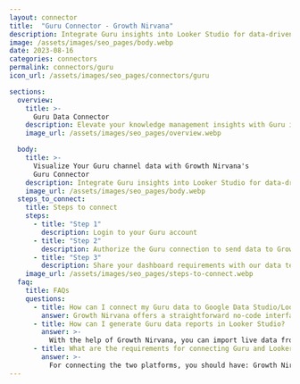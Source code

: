 ```yaml
---
layout: connector
title:  "Guru Connector - Growth Nirvana"
description: Integrate Guru insights into Looker Studio for data-driven knowledge management analytics that guide your content strategies.
image: /assets/images/seo_pages/body.webp
date: 2023-08-16
categories: connectors
permalink: connectors/guru
icon_url: /assets/images/seo_pages/connectors/guru

sections:
  overview:
    title: >-
      Guru Data Connector
    description: Elevate your knowledge management insights with Guru integration. Seamlessly merge knowledge data from Guru with Looker Studio's analytical capabilities, unlocking insights that shape content strategies, user interactions, and operational excellence.
    image_url: /assets/images/seo_pages/overview.webp

  body:
    title: >-
      Visualize Your Guru channel data with Growth Nirvana's
      Guru Connector
    description: Integrate Guru insights into Looker Studio for data-driven knowledge management analytics that guide your content strategies.
    image_url: /assets/images/seo_pages/body.webp
  steps_to_connect:
    title: Steps to connect
    steps:
      - title: "Step 1"
        description: Login to your Guru account
      - title: "Step 2"
        description: Authorize the Guru connection to send data to Growth Nirvana
      - title: "Step 3"
        description: Share your dashboard requirements with our data team. We will build the report for you.
    image_url: /assets/images/seo_pages/steps-to-connect.webp
  faq:
    title: FAQs
    questions:
      - title: How can I connect my Guru data to Google Data Studio/Looker Studio?
        answer: Growth Nirvana offers a straightforward no-code interface to connect to Guru data sources.
      - title: How can I generate Guru data reports in Looker Studio?
        answer: >-
          With the help of Growth Nirvana, you can import live data from Guru into Looker Studio. These data can be viewed in charts, tables, and dashboards to generate branded reports that can be shared instantly.
      - title: What are the requirements for connecting Guru and Looker Studio?
        answer: >-
          For connecting the two platforms, you should have: Growth Nirvana Account and Guru Ads Account
---
```

